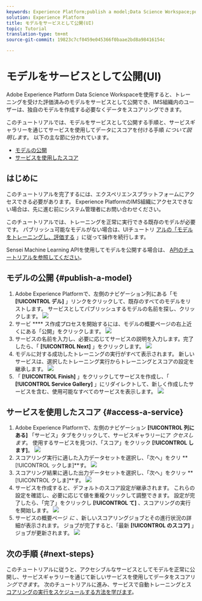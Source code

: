 ```yaml
---
keywords: Experience Platform;publish a model;Data Science Workspace;popular topics
solution: Experience Platform
title: モデルをサービスとして公開(UI)
topic: Tutorial
translation-type: tm+mt
source-git-commit: 19823c7cf0459e045366f0baae2bd8a98416154c

---
```



# モデルをサービスとして公開(UI)

Adobe Experience Platform Data Science Workspaceを使用すると、トレーニングを受けた評価済みのモデルをサービスとして公開でき、IMS組織内のユーザーは、独自のモデルを作成する必要なくデータをスコアリングできます。

このチュートリアルでは、モデルをサービスとして公開する手順と、サービスギャラリーを通じてサービスを使用してデータにスコアを付ける手順 *について説明しま*&#x200B;す。 以下の主な節に分かれています。

- [モデルの公開](#publish-a-model)
- [サービスを使用したスコア](#access-a-service)

## はじめに

このチュートリアルを完了するには、エクスペリエンスプラットフォームにアクセスできる必要があります。 Experience PlatformのIMS組織にアクセスできない場合は、先に進む前にシステム管理者にお問い合わせください。

このチュートリアルでは、トレーニングを正常に実行できる既存のモデルが必要です。 パブリッシュ可能なモデルがない場合は、UIチュートリ [アルの「モデルをトレーニングし、評価する](./train-evaluate-model-ui.md) 」に従って操作を続行します。

Sensei Machine Learning APIを使用してモデルを公開する場合は、 [APIのチュートリアルを参照してください](./publish-model-service-api.md)。

## モデルの公開 {#publish-a-model}

1. Adobe Experience Platformで、左側のナビゲーション列にある「モ **[!UICONTROL デル]** 」リンクをクリックして、既存のすべてのモデルをリストします。 サービスとしてパブリッシュするモデルの名前を探し、クリックします。
   ![](../images/models-recipes/publish-model/1_browse_model.png)
2. サービ **** ス作成プロセスを開始するには、モデルの概要ページの右上近くにある「公開」をクリックします。
   ![](../images/models-recipes/publish-model/2_view_training_runs.png)
3. サービスの名前を入力し、必要に応じてサービスの説明を入力します。完了したら、「 **[!UICONTROL Next]** 」をクリックします。
   ![](../images/models-recipes/publish-model/3_configure_service.png)
4. モデルに対する成功したトレーニングの実行がすべて表示されます。 新しいサービスは、選択したトレーニング実行からトレーニングとスコアの設定を継承します。
   ![](../images/models-recipes/publish-model/4_select_training_run.png)
5. 「 **[!UICONTROL Finish]** 」をクリックしてサービスを作成し、「 **[!UICONTROL Service Gallery]** 」にリダイレクトして、新しく作成したサービスを含む、使用可能なすべてのサービスを表示します。
   ![](../images/models-recipes/publish-model/service_gallery.png)

## サービスを使用したスコア {#access-a-service}

1. Adobe Experience Platformで、左側のナビゲーション **[!UICONTROL 列にある]** 「サービス」タブをクリックして、サービスギャラリーにア *クセスします*。 使用するサービスを見つけ、「スコア」をクリック **[!UICONTROL します]**。
   ![](../images/models-recipes/publish-model/click_to_score.png)
2. スコアリング実行に適した入力データセットを選択し、「次へ」をクリ **[!UICONTROL ックしま]**す。
   ![](../images/models-recipes/publish-model/6_scoring_input.png)
3. スコアリング結果に適した出力データセットを選択し、「次へ」をクリッ **[!UICONTROL クしま]**す。
   ![](../images/models-recipes/publish-model/7_scoring_output.png)
4. サービスを作成すると、デフォルトのスコア設定が継承されます。 これらの設定を確認し、必要に応じて値を重複クリックして調整できます。 設定が完了したら、「完了」をクリックし **[!UICONTROL て]** 、スコアリングの実行を開始します。
   ![](../images/models-recipes/publish-model/8_scoring_configure.png)
5. サービスの概要ページ *に* 、新しいスコアリングジョブとその進行状況の詳細が表示されます。 ジョブが完了すると、「最新 **[!UICONTROL のスコア]** 」ジョブが更新されます。
   ![](../images/models-recipes/publish-model/score_pending.png)

## 次の手順 {#next-steps}

このチュートリアルに従うと、アクセシブルなサービスとしてモデルを正常に公開し、サービスギャラリーを通じて新しいサービスを使用してデータをスコアリ *ングできま*&#x200B;す。 次のチュートリアルに進み、サービスで自動トレーニングとス [コアリングの実行をスケジュールする方法を学びます](./schedule-models-ui.md)。
